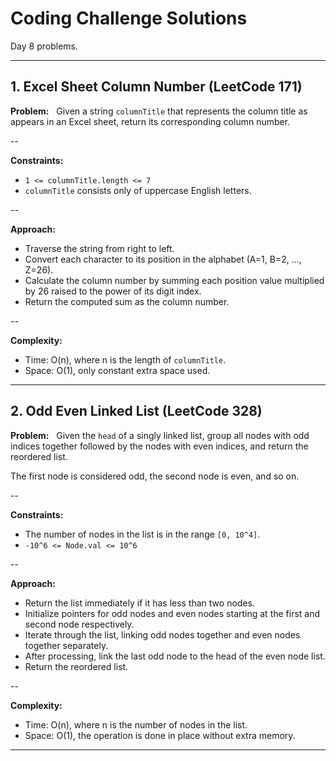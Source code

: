# Coding Challenge Solutions

Day 8 problems.

---

## 1. Excel Sheet Column Number (LeetCode 171)

**Problem:**  
Given a string `columnTitle` that represents the column title as appears in an Excel sheet, return its corresponding column number.

--

**Constraints:**  
- `1 <= columnTitle.length <= 7`
- `columnTitle` consists only of uppercase English letters.

--

**Approach:**  
- Traverse the string from right to left.
- Convert each character to its position in the alphabet (A=1, B=2, ..., Z=26).
- Calculate the column number by summing each position value multiplied by 26 raised to the power of its digit index.
- Return the computed sum as the column number.

--

**Complexity:**  
- Time: O(n), where n is the length of `columnTitle`.
- Space: O(1), only constant extra space used.

---

## 2. Odd Even Linked List (LeetCode 328)

**Problem:**  
Given the `head` of a singly linked list, group all nodes with odd indices together followed by the nodes with even indices, and return the reordered list.

The first node is considered odd, the second node is even, and so on.

--

**Constraints:**  
- The number of nodes in the list is in the range `[0, 10^4]`.
- `-10^6 <= Node.val <= 10^6`

--

**Approach:**  
- Return the list immediately if it has less than two nodes.
- Initialize pointers for odd nodes and even nodes starting at the first and second node respectively.
- Iterate through the list, linking odd nodes together and even nodes together separately.
- After processing, link the last odd node to the head of the even node list.
- Return the reordered list.

--

**Complexity:**  
- Time: O(n), where n is the number of nodes in the list.
- Space: O(1), the operation is done in place without extra memory.

---
